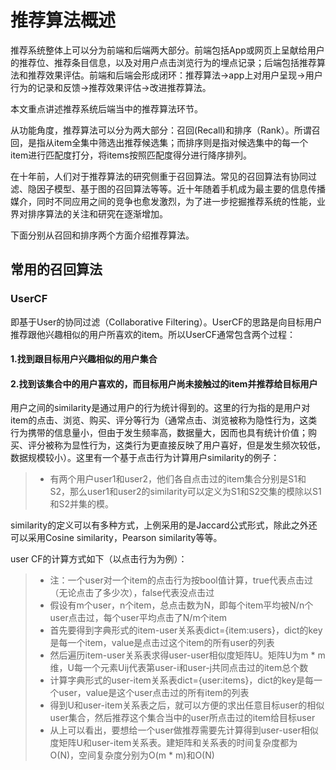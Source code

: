 # 推荐算法概述

推荐系统整体上可以分为前端和后端两大部分。前端包括App或网页上呈献给用户的推荐位、推荐条目信息，以及对用户点击浏览行为的埋点记录；后端包括推荐算法和推荐效果评估。前端和后端会形成闭环：推荐算法->app上对用户呈现->用户行为的记录和反馈->推荐效果评估->改进推荐算法。

本文重点讲述推荐系统后端当中的推荐算法环节。

从功能角度，推荐算法可以分为两大部分：召回(Recall)和排序（Rank）。所谓召回，是指从item全集中筛选出推荐候选集；而排序则是指对候选集中的每一个item进行匹配度打分，将items按照匹配度得分进行降序排列。

在十年前，人们对于推荐算法的研究侧重于召回算法。常见的召回算法有协同过滤、隐因子模型、基于图的召回算法等等。近十年随着手机成为最主要的信息传播媒介，同时不同应用之间的竞争也愈发激烈，为了进一步挖掘推荐系统的性能，业界对排序算法的关注和研究在逐渐增加。

下面分别从召回和排序两个方面介绍推荐算法。

## 常用的召回算法

### UserCF 
即基于User的协同过滤（Collaborative Filtering）。UserCF的思路是向目标用户推荐跟他兴趣相似的用户所喜欢的item。所以UserCF通常包含两个过程：
#### 1.找到跟目标用户兴趣相似的用户集合
#### 2.找到该集合中的用户喜欢的，而目标用户尚未接触过的item并推荐给目标用户

用户之间的similarity是通过用户的行为统计得到的。这里的行为指的是用户对item的点击、浏览、购买、评分等行为（通常点击、浏览被称为隐性行为，这类行为携带的信息量小，但由于发生频率高，数据量大，因而也具有统计价值；购买、评分被称为显性行为，这类行为更直接反映了用户喜好，但是发生频次较低，数据规模较小）。这里有一个基于点击行为计算用户similarity的例子：
>* 有两个用户user1和user2，他们各自点击过的item集合分别是S1和S2，那么user1和user2的similarity可以定义为S1和S2交集的模除以S1和S2并集的模。

similarity的定义可以有多种方式，上例采用的是Jaccard公式形式，除此之外还可以采用Cosine similarity，Pearson similarity等等。

user CF的计算方式如下（以点击行为为例）：
>* 注：一个user对一个item的点击行为按bool值计算，true代表点击过（无论点击了多少次），false代表没点击过
>* 假设有m个user，n个item，总点击数为N，即每个item平均被N/n个user点击过，每个user平均点击了N/m个item
>* 首先要得到字典形式的item-user关系表dict={item:users}，dict的key是每一个item，value是点击过这个item的所有user的列表
>* 然后遍历item-user关系表求得user-user相似度矩阵U。矩阵U为m * m维，U每一个元素Uij代表第user-i和user-j共同点击过的item总个数
>* 计算字典形式的user-item关系表dict={user:items}，dict的key是每一个user，value是这个user点击过的所有item的列表
>* 得到U和user-item关系表之后，就可以方便的求出任意目标user的相似user集合，然后推荐这个集合当中的user所点击过的item给目标user
>* 从上可以看出，要想给一个user做推荐需要先计算得到user-user相似度矩阵U和user-item关系表。建矩阵和关系表的时间复杂度都为O(N)，空间复杂度分别为O(m * m)和O(N)
